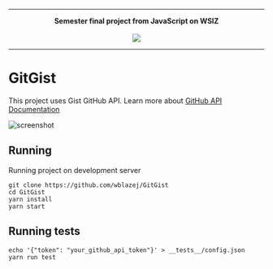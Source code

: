 ---

<p align="center">
  <b>Semester final project from JavaScript on WSIZ</b><br><br>
  <img src="https://www.wsi.edu.pl/wp-content/uploads/2019/05/Niebieski-logotyp_new.png">
</p>

----


# GitGist
This project uses Gist GitHub API. Learn more about [GitHub API Documentation]( https://docs.github.com/en/rest/reference/gists)

![screenshot](https://user-images.githubusercontent.com/62674438/154856958-ab606270-f03b-44a8-9fcb-accd87bc2652.png)


## Running
Running project on development server
```
git clone https://github.com/wblazej/GitGist
cd GitGist
yarn install
yarn start
```

## Running tests
```
echo '{"token": "your_github_api_token"}' > __tests__/config.json
yarn run test
```
